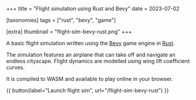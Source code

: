 +++
title = "Flight simulation using Rust and Bevy"
date = 2023-07-02

[taxonomies]
tags = ["rust", "bevy", "game"]

[extra]
thumbnail = "flight-sim-bevy-rust.png"
+++

A basic flight simulation written using the [Bevy](https://bevyengine.org/) game engine in [Rust](https://www.rust-lang.org/).

The simulation features an airplane that can take off and navigate an endless cityscape. Flight dynamics are modelled using wing lift coefficient curves.

<!-- more -->

It is compiled to WASM and available to play online in your browser.

{{ button(label="Launch flight sim", url="/flight-sim-bevy-rust") }}
